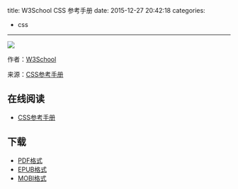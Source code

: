 title: W3School CSS 参考手册
date: 2015-12-27 20:42:18
categories:
  - css
---

![](https://ek8whxe.cloudimg.io/s/width/226/https://www.gitbook.com/cover/book/wizardforcel/w3school-css-ref.jpg?build=1450408075651&v=12.0.2)

作者：[W3School](http://www.w3cschool.cc)

来源：[CSS参考手册](http://www.w3cschool.cc/cssref/css-reference.html)

<!--more-->

## 在线阅读 ##

* [CSS参考手册](http://www.w3cschool.cc/cssref/css-reference.html)

## 下载 ##

* [PDF格式](https://www.gitbook.com/download/pdf/book/wizardforcel/w3school-css-ref)
* [EPUB格式](https://www.gitbook.com/download/epub/book/wizardforcel/w3school-css-ref)
* [MOBI格式](https://www.gitbook.com/download/mobi/book/wizardforcel/w3school-css-ref)